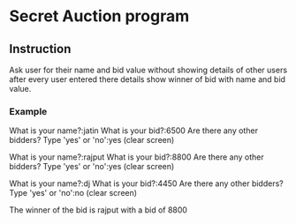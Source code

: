 # Secret Auction program
## Instruction
Ask user for their name and bid value without showing details of other users after every user entered there details show winner of bid with name and bid value.
### Example
What is your name?:jatin
What is your bid?:6500
Are there any other bidders? Type 'yes' or 'no':yes
(clear screen)

What is your name?:rajput
What is your bid?:8800
Are there any other bidders? Type 'yes' or 'no':yes
(clear screen)

What is your name?:dj
What is your bid?:4450
Are there any other bidders? Type 'yes' or 'no':no
(clear screen)

The winner of the bid is rajput with a bid of 8800

